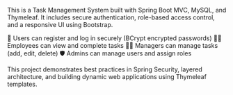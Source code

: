 This is a Task Management System built with Spring Boot MVC, MySQL, and Thymeleaf. It includes secure authentication, role-based access control, and a responsive UI using Bootstrap.

🔐 Users can register and log in securely (BCrypt encrypted passwords)
👨‍💼 Employees can view and complete tasks
🧑‍💼 Managers can manage tasks (add, edit, delete)
🛡️ Admins can manage users and assign roles

This project demonstrates best practices in Spring Security, layered architecture, and building dynamic web applications using Thymeleaf templates.
